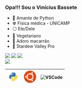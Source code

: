 ### Opa!!! Sou o Vinícius Bassete

- 🐍 Amante de Python
- ☢ Física médica - UNICAMP
- ⚪ Ele/Dele
- 🌱 Vegetariano
- 🍝 Adoro macarrão
- 🐔 Stardew Valley Pro

<div>
  <a href="https://twitter.com/vbassete" target ="_blank"><img src="https://img.shields.io/badge/Twitter-1DA1F2?style=for-the-badge&logo=twitter&logoColor=white" target="_blank"></a>
  <a href="https://twitch.tv/vbassete" target="_blank"> <img src="https://img.shields.io/badge/Twitch-9146FF?style=for-the-badge&logo=twitch&logoColor=white" target="_blank"></a>
  <a href="https://open.spotify.com/user/vbassete?si=75de49fa82364d31" target="_blank"> <img src="https://img.shields.io/badge/Spotify-1ED760?&style=for-the-badge&logo=spotify&logoColor=white" target="_blank"></a>
</div>

<img src="https://cataas.com/cat/gif" target="_blank">

<img title="Python" width ="40px" src="https://raw.githubusercontent.com/github/explore/master/topics/python/python.png" target="_blank"> |<img title="Ubuntu 20.04" width="40px" src="https://raw.githubusercontent.com/github/explore/master/topics/ubuntu/ubuntu.png" target="_blank">|<img title="VSCode" width="40px" src="https://img.icons8.com/fluent/48/000000/visual-studio-code-2019.png" target="_blank">
|--|--|--|
